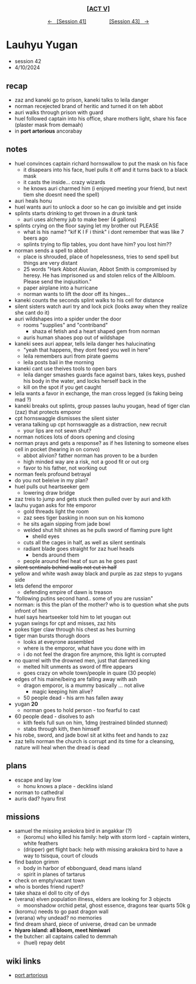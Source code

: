 <div align="center">
  <h3 align="center"><a href="https://github.com/h-griffin/dnd-notes/blob/main/grimmhaus/act-V" >[ACT V]</a></h3>
  <p align="center">
    <a href="https://github.com/h-griffin/dnd-notes/blob/main/grimmhaus/act-V/24-04-03.md" >&larr; &nbsp; [Session 41]</a>
    &nbsp;&nbsp;&nbsp;&nbsp;&nbsp;&nbsp;&nbsp;&nbsp;&nbsp;&nbsp;&nbsp;&nbsp;&nbsp;&nbsp;
    <a href="https://github.com/h-griffin/dnd-notes/blob/main/grimmhaus/act-V/24-04-17.md" >[Session 43] &nbsp; &rarr;</a>
  </p>
</div>

# Lauhyu Yugan
- session 42
- 4/10/2024

## recap
- zaz and kaneki go to prison, kaneki talks to leila danger
- norman recejected brand of heritic and turned it on teh abbot
- auri walks through prison with guard
- huel followed captain into his office, share mothers light, share his face (plaster mask from demaah)
- in **port artorious** ancorabay

## notes
- huel convinces captain richard hornswallow to put the mask on his face
    - it disapears into his face, huel pulls it off and it turns back to a black mask
    - it casts the inside... crazy wizards
    - he knows auri charmed him (i enjoyed meeting your friend, but next tiem she doesnt need the spell)
- auri heals honu
- huel wants auri to unlock a door so he can go invisible and get inside
- splints starts drinking to get thrown in a drunk tank
    - auri uses alchemy jub to make beer (4 gallons)
- splints crying on the floor saying let my brother out PLEASE
    - what is his name? "kif K I F i think" i dont remember that was like 7 beers ago
    - splints trying to flip tables, you dont have him? you lost him??
- norman sends a spell to abbot
    - place is shrouded, place of hopelessness, tries to send spell but things are very distant
    - 25 words "Hark Abbot Aluvian, Abbot Smith is compromised by heresy. He has imprisoned us and stolen relics of the Allbloom. Please send the inqiusition."
    - paper airplane into a hurricane
    - norman wants to lift the door off its hinges...
- kaneki counts the seconds splint walks to his cell for distance
- silent sisters watch auri try and lock pick (looks away when they realize she cant do it)
- auri wildshapes into a spider under the door
    - rooms "supplies" and "contriband"
        - shaza el fetish and a heart shaped gem from norman
    - auris human shaoes pop out of wildshape
- kaneki sees auri appear, tells leila danger hes halucinating
    - "yeah that happens, they dont feed you well in here"
    - leila remembers auri from pirate gaems
    - leila posts bail in the morning
- kaneki cant use theives tools to open bars
    - leila danger smashes guards face against bars, takes keys, pushed his body in the water, and locks herself back in the
    - kill on the spot if you get caught
- leila wants a favor in exchange, the man cross legged (is faking being mad ?)
- kaneki breaks out splints, group passes lauhu yougan, head of tiger clan (zaz) that protects emporor
- cpt hornswaggle dismisses the silent sister
- verana talking up cpt hornswaggle as a distraction, new recruit
    - your lips are not sewn shut?
- norman notices lots of doors opening and closing
- norman prays and gets a response? as if hes listening to someone elses cell in pocket (hearing in on convo)
    - abbot alivion? father norman has proven to be a burden
    - high minded way are a risk, not a good fit or out org
    - favor to his father, not working out
- norman feels profound betrayal
- do you not beleive in my plan?
- huel pulls out heartseeker gem
    - lowering draw bridge
- zaz treis to jump and gets stuck then pulled over by auri and kith
- lauhu yugan asks for hte emporor
    - gold threads light the room
    - zaz sees tiger basking in noon sun on his komono
    - he sits again sipping from jade bowl
    - welded shut hilt shines as he pulls sword of flaming pure light
        - sheild eyes
    - cuts all the cages in half, as well as silent sentinals
    - radiant blade goes straight for zaz huel heads
        - bends around them
    - people around feel heat of sun as he goes past
- ~~silent sentinals behind walls not cut in half~~
- yellow and white wash away black and purple as zaz steps to yugans side
- lets defend the emporor
    - defending empire of dawn is treason
- "following putins second hand.. some of you are russian"
- norman: is this the plan of the mother? who is to question what she puts infront of him
- huel says heartseeker told him to let yougan out
- yugan swings for cpt and misses, zaz hits
- pokes tiger claw through his chest as hes burning
- tiger man bursts thorugh doors
    - looks at eveyrone assembled
    - where is the emporor, what have you done with im
    - i do not feel the dragon fire anymore, this light is corrupted
- no quarrel with the drowned men, just that damned king
    - melted hilt unments as sword of ffire appears
    - goes crazy on whole town/people in quare (30 people)
- edges of his maine/being are falling away with ash
    - dragon emporor, is a mummy basically ... not alive
        - magic keeping him alive?
    - 50 people dead - his arm has fallen away
- yugan **20**
    - norman goes to hold person - too fearful to cast
- 60 people dead - disolves to ash
    - kith feels full sun on him, 1dmg (restrained blinded stunned)
    - stabs through kith, then himself
- his robe, sword, and jade bowl sit at kiths feet and hands to zaz
- zaz tells norman the church is corrupt and its time for a cleansing, nature will heal when the dread is dead

## plans
- escape and lay low
    - honu knows a place - decklins island
- norman to cathedral
- auris dad? hyaru first

## missions
- samuel the missing arokokra bird in angakkar (?)
    - (koromu) who killed his family: help with storm lord - captain winters, white feathers
    - (dripper) get flight back: help with missing arakokra bird to have a way to tsisqua, court of clouds
- find baston grimm
    - body in harbor of ebbonguard, dead mans island
    - spirit in planes of tartarus
- check on empty/vacant town
- who is bordes friend rupert?
- take shaza el doll to city of dys
- (verana) elven population illness, elders are looking for 3 objects
    - moonshadow orchid petal, ghost essence, dragons tear quarts 50k g
- (koromu) needs to go past dragon wall
- (verana) why undead? no memories
- find dream shard, piece of universe, dread can be unmade
- **hiyaro island: all bloom, meet himiwari**
- the butcher: all captains called to demmah
    - (huel) repay debt

## wiki links
- [port artorious](../lore.md#port-artorious-eastern-dalstead)

